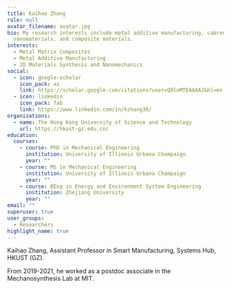 ```yaml
---
title: Kaihao Zhang
role: null
avatar_filename: avatar.jpg
bio: My research interests include metal additive manufacturing, cabron
  nanomaterials, and composite materials.
interests:
  - Metal Matrix Composites
  - Metal Additive Manufacturing
  - 2D Materials Synthesis and Nanomechanics
social:
  - icon: google-scholar
    icon_pack: ai
    link: https://scholar.google.com/citations?user=Q0loMTEAAAAJ&hl=en
  - icon: linkedin
    icon_pack: fab
    link: https://www.linkedin.com/in/kzhang36/
organizations:
  - name: The Hong Kong University of Science and Technology
    url: https://hkust-gz.edu.cn/
education:
  courses:
    - course: PhD in Mechanical Engineering
      institution: University of Illinois Urbana Champaign
      year: ""
    - course: MS in Mechanical Engineering
      institution: University of Illinois Urbana Champaign
      year: ""
    - course: BEng in Energy and Environment System Engineering
      institution: Zhejiang University
      year: ""
email: ""
superuser: true
user_groups:
  - Researchers
highlight_name: true
---
```

Kaihao Zhang, Assistant Professor in Smart Manufacturing, Systems Hub, HKUST (GZ). 

From 2019-2021, he worked as a postdoc associate in the Mechanosynthesis Lab at MIT.
